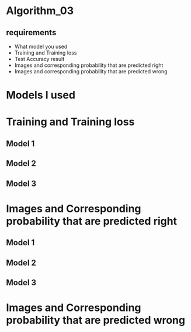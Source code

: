 # Algorithm_03
## requirements
- What model you used
- Training and Training loss
- Test Accuracy result
- Images and corresponding probability that are predicted right
- Images and corresponding probability that are predicted wrong

# Models I used

# Training and Training loss

## Model 1

## Model 2

## Model 3

# Images and Corresponding probability that are predicted right

## Model 1

## Model 2

## Model 3

# Images and Corresponding probability that are predicted wrong
